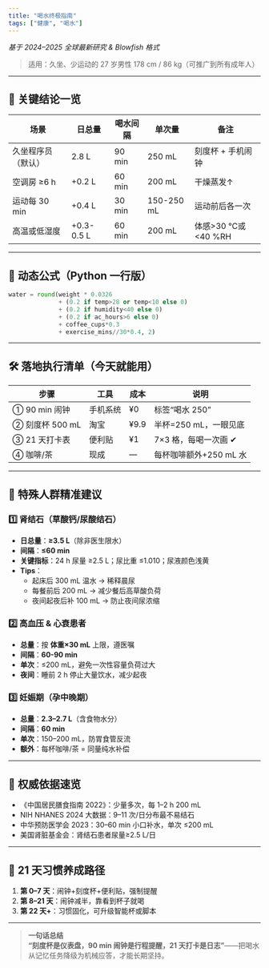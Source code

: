 ```yaml
---
title: "喝水终极指南"
tags: ["健康", "喝水"]
---
```


*基于 2024–2025 全球最新研究 & Blowfish 格式*

> 适用：久坐、少运动的 27 岁男性 178 cm / 86 kg（可推广到所有成年人）

---

## 🎯 关键结论一览

| 场景 | 日总量 | 喝水间隔 | 单次量 | 备注 |
|------|--------|----------|--------|------|
| 久坐程序员（默认） | 2.8 L | 90 min | 250 mL | 刻度杯 + 手机闹钟 |
| 空调房 ≥6 h | +0.2 L | 60 min | 200 mL | 干燥蒸发↑ |
| 运动每 30 min | +0.4 L | 30 min | 150-250 mL | 运动前后各一次 |
| 高温或低湿度 | +0.3-0.5 L | 60 min | 200 mL | 体感>30 ℃或<40 %RH |

---

## 🧮 动态公式（Python 一行版）

```python
water = round(weight * 0.0326
              + (0.2 if temp>28 or temp<10 else 0)
              + (0.2 if humidity<40 else 0)
              + (0.2 if ac_hours>6 else 0)
              + coffee_cups*0.3
              + exercise_mins//30*0.4, 2)
```

---

## 🛠 落地执行清单（今天就能用）

| 步骤 | 工具 | 成本 | 说明 |
|------|------|------|------|
| ① 90 min 闹钟 | 手机系统 | ¥0 | 标签“喝水 250” |
| ② 刻度杯 500 mL | 淘宝 | ¥9.9 | 半杯=250 mL，一眼见底 |
| ③ 21 天打卡表 | 便利贴 | ¥1 | 7×3 格，每喝一次画 ✔ |
| ④ 咖啡/茶 | 现成 | — | 每杯咖啡额外+250 mL 水 |

---

## 👥 特殊人群精准建议

### 1️⃣ 肾结石（草酸钙/尿酸结石）

- **日总量**：**≥3.5 L**（除非医生限水）  
- **间隔**：**≤60 min**  
- **关键指标**：24 h 尿量 ≥2.5 L；尿比重 ≤1.010；尿液颜色浅黄  
- **Tips**：  
  - 起床后 300 mL 温水 → 稀释晨尿  
  - 每餐前后 200 mL → 减少餐后高草酸负荷  
  - 夜间起夜后补 100 mL → 防止夜间尿浓缩

### 2️⃣ 高血压 & 心衰患者

- **总量**：按 **体重×30 mL** 上限，遵医嘱  
- **间隔**：**60-90 min**  
- **单次**：≤200 mL，避免一次性容量负荷过大  
- **夜间**：睡前 2 h 停止大量饮水，减少起夜

### 3️⃣ 妊娠期（孕中晚期）

- **总量**：**2.3–2.7 L**（含食物水分）  
- **间隔**：**60 min**  
- **单次**：150–200 mL，防胃食管反流  
- **额外**：每杯咖啡/茶 = 同量纯水补偿

---

## 🧪 权威依据速览

- 《中国居民膳食指南 2022》：少量多次，每 1–2 h 200 mL  
- NIH NHANES 2024 大数据：9–11 次/日分布最不易结石  
- 中华预防医学会 2023：30–60 min 小口补水，单次 ≤200 mL  
- 美国肾脏基金会：肾结石患者尿量≥2.5 L/日

---

## 🏁 21 天习惯养成路径

1. **第 0–7 天**：闹钟+刻度杯+便利贴，强制提醒  
2. **第 8–21 天**：闹钟减半，靠看到杯子就喝  
3. **第 22 天+**：习惯固化，可升级智能杯或脚本

---

> **一句话总结**  
> **“刻度杯是仪表盘，90 min 闹钟是行程提醒，21 天打卡是日志”**——把喝水从记忆任务降级为机械应答，才能长期坚持。
```